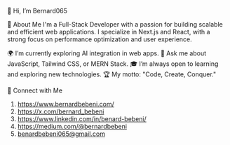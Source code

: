 👋 Hi, I’m Bernard065

🚀 About Me
I'm a Full-Stack Developer with a passion for building scalable and efficient web applications. I specialize in Next.js and React, with a strong focus on performance optimization and user experience.

🌍 I’m currently exploring AI integration in web apps.
💬 Ask me about JavaScript, Tailwind CSS, or MERN Stack.
🎓 I’m always open to learning and exploring new technologies.
🏆 My motto: "Code, Create, Conquer."

🔗 Connect with Me
1. https://www.bernardbebeni.com/
2. https://x.com/bernard_bebeni
3. https://www.linkedin.com/in/benard-bebeni/
4. https://medium.com/@bernardbebeni
5. benardbebeni065@gmail.com

